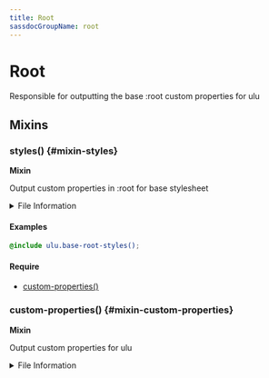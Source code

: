 ```yaml
---
title: Root
sassdocGroupName: root
---
```



# Root

<div class="type-large">

Responsible for outputting the base :root custom properties for ulu

</div>



## Mixins




<div class="sassdoc-item-header">

###  styles() {#mixin-styles}

  <div class="sassdoc-item-header__labels">
    <span class="tag tag--primary"><strong>Mixin</strong></span>
  </div>

</div>

  

Output custom properties in :root for base stylesheet
    
    


<details>
  <summary>File Information</summary>
  
- **File:** _root.scss
- **Group:** root
- **Type:** mixin
- **Lines (comments):** 10-12
- **Lines (code):** 14-20

</details>

    

#### Examples

      


``` scss
@include ulu.base-root-styles();
```
  



      

#### Require

- [custom-properties()](/sass/base/root/#mixin-custom-properties)
  


<div class="sassdoc-item-header">

###  custom-properties() {#mixin-custom-properties}

  <div class="sassdoc-item-header__labels">
    <span class="tag tag--primary"><strong>Mixin</strong></span>
  </div>

</div>

  

Output custom properties for ulu
    
    


<details>
  <summary>File Information</summary>
  
- **File:** _root.scss
- **Group:** root
- **Type:** mixin
- **Lines (comments):** 22-22
- **Lines (code):** 24-28

</details>

    
  
  